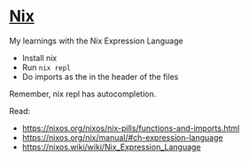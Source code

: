 # [Nix](https://github.com/NixOS/nix)

My learnings with the Nix Expression Language

- Install nix
- Run `nix repl`
- Do imports as the in the header of the files

Remember, nix repl has autocompletion.

Read:
- https://nixos.org/nixos/nix-pills/functions-and-imports.html
- https://nixos.org/nix/manual/#ch-expression-language
- https://nixos.wiki/wiki/Nix_Expression_Language
